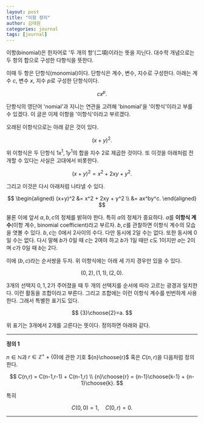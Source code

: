 ```yaml
---
layout: post
title: "이항 정리"
author: 김태원
categories: journal
tags: [journal]
---
```


이항(binomial)은 한자어로 '두 개의 항'(二項)이라는 뜻을 지닌다.
대수학 개념으로는 두 항의 합으로 구성한 다항식을 뜻한다.

이때 두 항은 단항식(monomial)이다. 
단항식은 계수, 변수, 지수로 구성한다.
아래는 계수 $c$, 변수 $x$, 지수 $p$로 구성한 단항식이다.

$$
cx^p.
$$

단항식의 영단어 'nomial'과 지니는 연관을 고려해 'binomial'을 '이항식'이라고 부를 수 있겠다. 
이 글은 이제 이항을 '이항식'이라고 부르겠다.

오래된 이항식으로는 아래 같은 것이 있다.

$$
(x+y)^2.
$$

위 이항식은 두 단항식 $1x^1, 1y^1$의 합을 지수 $2$로 제곱한 것이다.
또 이것을 아래처럼 전개할 수 있다는 사실은 고대에서 비롯한다.

$$
(x+y)^2 = x^2 + 2xy + y^2.
$$

그리고 이것은 다시 아래처럼 나타낼 수 있다.

$$
\begin{aligned}
(x+y)^2 &= x^2 + 2xy + y^2 \\
					 &= ax^by^c.
\end{aligned}
$$

물론 이에 앞서 $a,b,c$의 정체를 밝혀야 한다.
특히 $a$의 정체가 중요하다.
$a$를 **이항식 계수**(이항 계수, binomial coefficient)라고 부르자.
$b,c$를 관찰하면 이항식 계수의 모습을 엿볼 수 있다.
$b,c$는 $0$에서 $2$사이의 수다.
다만 동시에 $2$일 수는 없다. 
또한 동시에 $0$일 수는 없다. 
다시 말해 $b$가 $0$일 때 $c$는 $2$여야 하고 $b$가 $1$일 때만 $c$도 $1$이지만 $a$는 $2$이며 $c$가 $0$일 때 $b$는 $2$다.

이에 $(b,c)$라는 순서쌍을 두자.
위 이항식에는 아래 세 가지 경우만 있을 수 있다.

$$
(0,2), (1,1), (2,0).
$$

$3$개의 선택지 $0,1,2$가 주어졌을 때 두 개의 선택지를 순서에 따라 고르는 광경과 일치한다. 
이런 활동을 조합이라고 부른다.
그리고 조합에는 이런 이항식 계수를 빈번하게 사용한다.
그래서 특별한 표기도 있다. 

$$
{3}\choose{2}=a.
$$

위 표기는 $3$개에서 $2$개를 고른다는 뜻이다.
정의하면 아래와 같다.

---
**정의 1**

 $n\in\mathbb{N}$과 $r\in\mathbb{Z^+}+\{0\}$에 관한 기호 ${n}\choose{r}$ 혹은 $C(n,r)$을 다음처럼 정의한다.

$$
C(n,r) = C(n-1,r-1) + C(n-1,r) \\ 
{n}\choose{r} = {n-1}\choose{k-1} + {n-1}\choose{k}.
$$

특히

$$
C(0,0)=1,\quad C(0,r)=0.
$$

--- 



